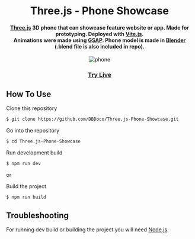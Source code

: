 
<h1 align="center">
  Three.js - Phone Showcase
  <br>
</h1>

<h4 align="center"><a href="https://threejs.org" target="_blank">Three.js</a> 3D phone that can showcase feature website or app. Made for prototyping. Deployed with <a href="https://vitejs.dev" target="_blank">Vite.js</a>.<br>Animations were made using <a href="https://greensock.com/gsap/">GSAP</a>. Phone model is made in <a href="https://www.blender.org"> Blender</a> (.blend file is also included in repo).</h4>

<p align="center">
  <img src="https://media0.giphy.com/media/P1MKKlweLBBtlmarrp/giphy.gif?cid=790b76110f996ba10bbf380f9a17d3a9292272044a323bc6&rid=giphy.gif&ct=g" alt="phone" />
</p>

<div align="center">
  <h3>
    <a href="https://cozy-pudding-6e03ff.netlify.app">
      Try Live
    </a>
</h3>
</div>



## How To Use

Clone this repository
```bash
$ git clone https://github.com/DBDoco/Three.js-Phone-Showcase.git
```
Go into the repository
```bash
$ cd Three.js-Phone-Showcase
```
Run development build
```bash
$ npm run dev
```

or

Build the project
```bash
$ npm run build
```


## Troubleshooting

For running dev build or building the project you will need <a href="https://nodejs.org/en/">Node.js</a>.
